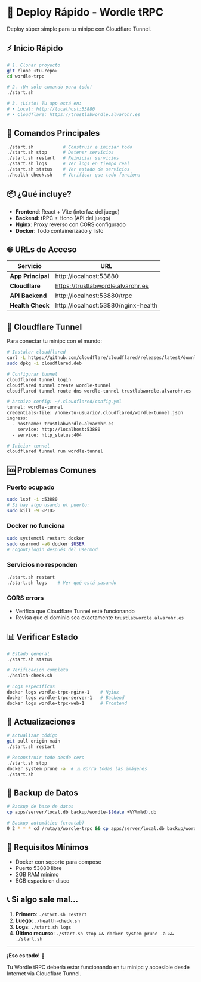# 🚀 Deploy Rápido - Wordle tRPC

Deploy súper simple para tu minipc con Cloudflare Tunnel.

## ⚡ Inicio Rápido

```bash
# 1. Clonar proyecto
git clone <tu-repo>
cd wordle-trpc

# 2. ¡Un solo comando para todo!
./start.sh

# 3. ¡Listo! Tu app está en:
# • Local: http://localhost:53880
# • Cloudflare: https://trustlabwordle.alvarohr.es
```

## 🎯 Comandos Principales

```bash
./start.sh           # Construir e iniciar todo
./start.sh stop      # Detener servicios
./start.sh restart   # Reiniciar servicios
./start.sh logs      # Ver logs en tiempo real
./start.sh status    # Ver estado de servicios
./health-check.sh    # Verificar que todo funciona
```

## 📦 ¿Qué incluye?

- **Frontend**: React + Vite (interfaz del juego)
- **Backend**: tRPC + Hono (API del juego)
- **Nginx**: Proxy reverso con CORS configurado
- **Docker**: Todo containerizado y listo

## 🌐 URLs de Acceso

| Servicio | URL |
|----------|-----|
| **App Principal** | http://localhost:53880 |
| **Cloudflare** | https://trustlabwordle.alvarohr.es |
| **API Backend** | http://localhost:53880/trpc |
| **Health Check** | http://localhost:53880/nginx-health |

## 🔧 Cloudflare Tunnel

Para conectar tu minipc con el mundo:

```bash
# Instalar cloudflared
curl -L https://github.com/cloudflare/cloudflared/releases/latest/download/cloudflared-linux-amd64.deb -o cloudflared.deb
sudo dpkg -i cloudflared.deb

# Configurar tunnel
cloudflared tunnel login
cloudflared tunnel create wordle-tunnel
cloudflared tunnel route dns wordle-tunnel trustlabwordle.alvarohr.es

# Archivo config: ~/.cloudflared/config.yml
tunnel: wordle-tunnel
credentials-file: /home/tu-usuario/.cloudflared/wordle-tunnel.json
ingress:
  - hostname: trustlabwordle.alvarohr.es
    service: http://localhost:53880
  - service: http_status:404

# Iniciar tunnel
cloudflared tunnel run wordle-tunnel
```

## 🆘 Problemas Comunes

### Puerto ocupado
```bash
sudo lsof -i :53880
# Si hay algo usando el puerto:
sudo kill -9 <PID>
```

### Docker no funciona
```bash
sudo systemctl restart docker
sudo usermod -aG docker $USER
# Logout/login después del usermod
```

### Servicios no responden
```bash
./start.sh restart
./start.sh logs    # Ver qué está pasando
```

### CORS errors
- Verifica que Cloudflare Tunnel esté funcionando
- Revisa que el dominio sea exactamente `trustlabwordle.alvarohr.es`

## 📊 Verificar Estado

```bash
# Estado general
./start.sh status

# Verificación completa
./health-check.sh

# Logs específicos
docker logs wordle-trpc-nginx-1    # Nginx
docker logs wordle-trpc-server-1   # Backend
docker logs wordle-trpc-web-1      # Frontend
```

## 🔄 Actualizaciones

```bash
# Actualizar código
git pull origin main
./start.sh restart

# Reconstruir todo desde cero
./start.sh stop
docker system prune -a  # ⚠️ Borra todas las imágenes
./start.sh
```

## 💾 Backup de Datos

```bash
# Backup de base de datos
cp apps/server/local.db backup/wordle-$(date +%Y%m%d).db

# Backup automático (crontab)
0 2 * * * cd /ruta/a/wordle-trpc && cp apps/server/local.db backup/wordle-$(date +\%Y\%m\%d).db
```

## 🚀 Requisitos Mínimos

- Docker con soporte para compose
- Puerto 53880 libre
- 2GB RAM mínimo
- 5GB espacio en disco

## 📞 Si algo sale mal...

1. **Primero**: `./start.sh restart`
2. **Luego**: `./health-check.sh`
3. **Logs**: `./start.sh logs`
4. **Último recurso**: `./start.sh stop && docker system prune -a && ./start.sh`

---

**¡Eso es todo!** 🎉

Tu Wordle tRPC debería estar funcionando en tu minipc y accesible desde Internet via Cloudflare Tunnel.